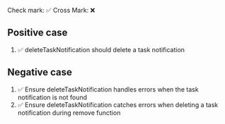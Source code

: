 Check mark: ✅
Cross Mark: ❌

## Positive case
1. ✅ deleteTaskNotification should delete a task notification

## Negative case
1. ✅ Ensure deleteTaskNotification handles errors when the task notification is not found
2. ✅ Ensure deleteTaskNotification catches errors when deleting a task notification during remove function